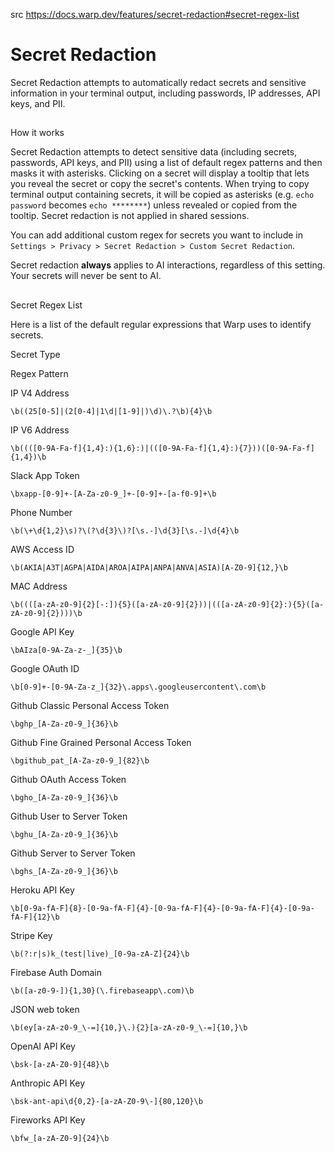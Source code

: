 src https://docs.warp.dev/features/secret-redaction#secret-regex-list

# Secret Redaction

Secret Redaction attempts to automatically redact secrets and sensitive information in your terminal output, including passwords, IP addresses, API keys, and PII.

## 
How it works

Secret Redaction attempts to detect sensitive data (including secrets, passwords, API keys, and PII) using a list of default regex patterns and then masks it with asterisks. Clicking on a secret will display a tooltip that lets you reveal the secret or copy the secret's contents. When trying to copy terminal output containing secrets, it will be copied as asterisks (e.g. `echo password` becomes `echo ********`) unless revealed or copied from the tooltip. Secret redaction is not applied in shared sessions.

You can add additional custom regex for secrets you want to include in `Settings > Privacy > Secret Redaction > Custom Secret Redaction`.

Secret redaction **always** applies to AI interactions, regardless of this setting. Your secrets will never be sent to AI.

## 
Secret Regex List

Here is a list of the default regular expressions that Warp uses to identify secrets.

Secret Type

Regex Pattern

IP V4 Address

`\b((25[0-5]|(2[0-4]|1\d|[1-9]|)\d)\.?\b){4}\b`

IP V6 Address

`\b((([0-9A-Fa-f]{1,4}:){1,6}:)|(([0-9A-Fa-f]{1,4}:){7}))([0-9A-Fa-f]{1,4})\b`

Slack App Token

`\bxapp-[0-9]+-[A-Za-z0-9_]+-[0-9]+-[a-f0-9]+\b`

Phone Number

`\b(\+\d{1,2}\s)?\(?\d{3}\)?[\s.-]\d{3}[\s.-]\d{4}\b`

AWS Access ID

`\b(AKIA|A3T|AGPA|AIDA|AROA|AIPA|ANPA|ANVA|ASIA)[A-Z0-9]{12,}\b`

MAC Address

`\b((([a-zA-z0-9]{2}[-:]){5}([a-zA-z0-9]{2}))|(([a-zA-z0-9]{2}:){5}([a-zA-z0-9]{2})))\b`

Google API Key

`\bAIza[0-9A-Za-z-_]{35}\b`

Google OAuth ID

`\b[0-9]+-[0-9A-Za-z_]{32}\.apps\.googleusercontent\.com\b`

Github Classic Personal Access Token

`\bghp_[A-Za-z0-9_]{36}\b`

Github Fine Grained Personal Access Token

`\bgithub_pat_[A-Za-z0-9_]{82}\b`

Github OAuth Access Token

`\bgho_[A-Za-z0-9_]{36}\b`

Github User to Server Token

`\bghu_[A-Za-z0-9_]{36}\b`

Github Server to Server Token

`\bghs_[A-Za-z0-9_]{36}\b`

Heroku API Key

`\b[0-9a-fA-F]{8}-[0-9a-fA-F]{4}-[0-9a-fA-F]{4}-[0-9a-fA-F]{4}-[0-9a-fA-F]{12}\b`

Stripe Key

`\b(?:r|s)k_(test|live)_[0-9a-zA-Z]{24}\b`

Firebase Auth Domain

`\b([a-z0-9-]){1,30}(\.firebaseapp\.com)\b`

JSON web token

`\b(ey[a-zA-z0-9_\-=]{10,}\.){2}[a-zA-z0-9_\-=]{10,}\b`

OpenAI API Key

`\bsk-[a-zA-Z0-9]{48}\b`

Anthropic API Key

`\bsk-ant-api\d{0,2}-[a-zA-Z0-9\-]{80,120}\b`

Fireworks API Key

`\bfw_[a-zA-Z0-9]{24}\b`



